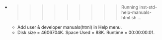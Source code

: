 * >>>>>>>>> Running inst-std-help-manuals-html.sh ...
  * Add user & developer manuals(html) in Help menu.
  * Disk size = 4606704K. Space Used = 88K. Runtime = 00:00:00:01.
